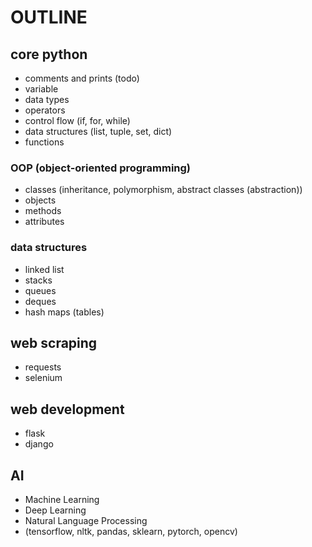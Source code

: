 # OUTLINE

## core python

- comments and prints (todo)
- variable
- data types
- operators
- control flow (if, for, while)
- data structures (list, tuple, set, dict)
- functions

### OOP (object-oriented programming)

- classes (inheritance, polymorphism, abstract classes (abstraction))
- objects
- methods
- attributes

### data structures

- linked list
- stacks
- queues
- deques
- hash maps (tables)

## web scraping

- requests
- selenium

## web development

- flask
- django

## AI

- Machine Learning
- Deep Learning
- Natural Language Processing
- (tensorflow, nltk, pandas, sklearn, pytorch, opencv)
